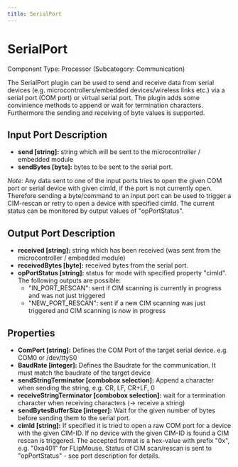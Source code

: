 ```yaml
---
title: SerialPort
---
```


# SerialPort

Component Type: Processor (Subcategory: Communication)

The SerialPort plugin can be used to send and receive data from serial devices (e.g. microcontrollers/embedded devices/wireless links etc.) via a serial port (COM port) or virtual serial port. The plugin adds some convinience methods to append or wait for termination characters. Furthermore the sending and receiving of byte values is supported.

## Input Port Description

*   **send \[string\]:** string which will be sent to the microcontroller / embedded module
*   **sendBytes \[byte\]:** bytes to be sent to the serial port.

_Note:_ Any data sent to one of the input ports tries to open the given COM port or serial device with given cimId, if the port is not currently open. Therefore sending a byte/command to an input port can be used to trigger a CIM-rescan or retry to open a device with specified cimId. The current status can be monitored by output values of "opPortStatus".

## Output Port Description

*   **received \[string\]:** string which has been received (was sent from the microcontroller / embedded module)
*   **receivedBytes \[byte\]:** received bytes from the serial port.
*   **opPortStatus \[string\]:** status for mode with specified property "cimId". The following outputs are possible:
    *   "IN\_PORT\_RESCAN": sent if CIM scanning is currently in progress and was not just triggered
    *   "NEW\_PORT\_RESCAN": sent if a new CIM scanning was just triggered and CIM scanning is now in progress

## Properties

*   **ComPort \[string\]:** Defines the COM Port of the target serial device. e.g. COM0 or /dev/ttyS0
*   **BaudRate \[integer\]:** Defines the Baudrate for the communication. It must match the baudrate of the target device
*   **sendStringTerminator \[combobox selection\]:** Append a character when sending the string, e.g. CR, LF, CR+LF, 0
*   **receiveStringTerminator \[combobox selection\]:** wait for a termination character when receiving characters (-> receive a string)
*   **sendBytesBufferSize \[integer\]:** Wait for the given number of bytes before sending them to the serial port.
*   **cimId \[string\]:** If specified it is tried to open a raw COM port for a device with the given CIM-ID. If no device with the given CIM-ID is found a CIM rescan is triggered. The accepted format is a hex-value with prefix "0x", e.g. "0xa401" for FLipMouse. Status of CIM scan/rescan is sent to "opPortStatus" - see port description for details.